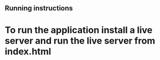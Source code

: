 ## Running instructions

# To run the application install a live server and run the live server from index.html